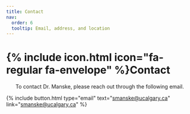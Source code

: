 ```yaml
---
title: Contact
nav:
  order: 6
  tooltip: Email, address, and location
---
```


# {% include icon.html icon="fa-regular fa-envelope" %}Contact

<p style="text-align: center;">To contact Dr. Manske, please reach out through the following email.</p>

{%
  include button.html
  type="email"
  text="smanske@ucalgary.ca"
  link="smanske@ucalgary.ca"
%}
